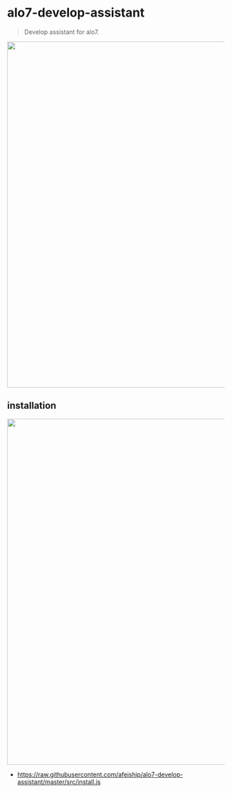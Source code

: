 # alo7-develop-assistant
> Develop assistant for alo7.

<p align="center">
  <img src="https://tva1.sinaimg.cn/large/007S8ZIlgy1ggl0vbsvh5j312g0i2wh2.jpg" width="800">
</p>


## installation
<img width="800" src="https://tva1.sinaimg.cn/large/007S8ZIlgy1ggl0ds8tvej30xp0u0n1d.jpg" />

- https://raw.githubusercontent.com/afeiship/alo7-develop-assistant/master/src/install.js
